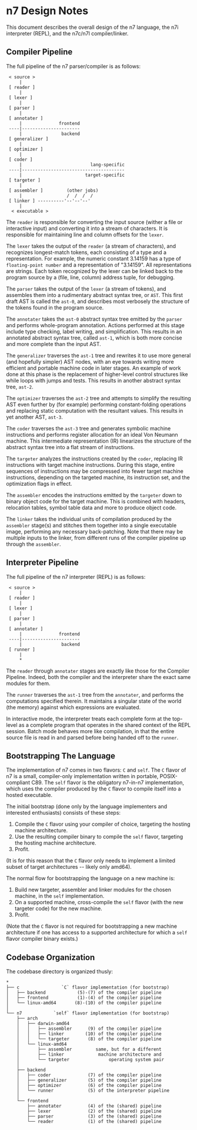 n7 Design Notes
===============

This document describes the overall design of the n7 language, the
n7i interpreter (REPL), and the n7c/n7l compiler/linker.

Compiler Pipeline
-----------------

The full pipeline of the n7 parser/compiler is as follows:

     < source >
         |
     [ reader ]
         |
     [ lexer ]
         |
     [ parser ]
         |
     [ annotater ]
         |              frontend
     ----|----------------------
         |               backend
     [ generalizer ]
         |
     [ optimizer ]
         |
     [ coder ]
         |                          lang-specific
     ----|---------------------------------------
         |                        target-specific
     [ targeter ]
         |
     [ assembler ]         (other jobs)
         |                 /  /  /  /
     [ linker ] ----------'--'--'--'
         |
      < executable >

The `reader` is responsible for converting the input source
(wither a file or interactive input) and converting it into a
stream of characters.  It is responsible for maintaining line and
column offsets for the `lexer`.

The `lexer` takes the output of the `reader` (a stream of
characters), and recognizes longest-match tokens, each consisting
of a type and a representation.  For example, the numeric constant
3.14159 has a type of `floating-point number` and a representation
of "3.14159".  All representations are strings.  Each token
recognized by the lexer can be linked back to the program source
by a (file, line, column) address tuple, for debugging.

The `parser` takes the output of the `lexer` (a stream of tokens),
and assembles them into a rudimentary abstract syntax tree, or
`AST`.  This first draft AST is called the `ast-0`, and describes
most verbosely the structure of the tokens found in the program
source.

The `annotater` takes the `ast-0` abstract syntax tree emitted by
the `parser` and performs whole-program annotation.  Actions
performed at this stage include type checking, label writing, and
simplification.  This results in an annotated abstract syntax
tree, called `ast-1`, which is both more concise and more
complete than the input AST.

The `generalizer` traverses the `ast-1` tree and rewrites it to
use more general (and hopefully simpler) AST nodes, with an eye
towards writing more efficient and portable machine code in later
stages.  An example of work done at this phase is the replacement
of higher-level control structures like while loops with jumps and
tests.  This results in another abstract syntax tree, `ast-2`.

The `optimizer` traverses the `ast-2` tree and attempts to
simplify the resulting AST even further by (for example) performing
constant-folding operations and replacing static computation with
the resultant values.  This results in yet another AST, `ast-3`.

The `coder` traverses the `ast-3` tree and generates symbolic
machine instructions and performs register allocation for an ideal
Von Neumann machine.  This intermediate representation (IR)
linearizes the structure of the abstract syntax tree into a flat
stream of instructions.

The `targeter` analyzes the instructions created by the `coder`,
replacing IR instructions with target machine instructions.
During this stage, entire sequences of instructions may be
compressed into fewer target machine instructions, depending on
the targeted machine, its instruction set, and the optimization
flags in effect.

The `assembler` encodes the instructions emitted by the `targeter`
down to binary object code for the target machine.  This is
combined with headers, relocation tables, symbol table data and
more to produce object code.

The `linker` takes the individual units of compilation produced by
the `assembler` stage(s) and stitches them together into a single
executable image, performing any necessary back-patching.  Note
that there may be multiple inputs to the linker, from different
runs of the compiler pipeline up through the `assembler`.

Interpreter Pipeline
--------------------

The full pipeline of the n7 interpreter (REPL) is as follows:

     < source >
         |
     [ reader ]
         |
     [ lexer ]
         |
     [ parser ]
         |
     [ annotater ]
         |              frontend
     ----|----------------------
         |               backend
     [ runner ]
         |
         *

The `reader` through `annotater` stages are exactly like those
for the Compiler Pipeline.  Indeed, both the compiler and the
interpreter share the exact same modules for them.

The `runner` traverses the `ast-1` tree from the `annotater`, and
performs the computations specified therein.  It maintains a
singular state of the world (the memory) against which expressions
are evaluated.

In interactive mode, the interpreter treats each complete form at
the top-level as a complete program that operates in the shared
context of the REPL session.  Batch mode behaves more like
compilation, in that the entire source file is read in and parsed
before being handed off to the `runner`.

Bootstrapping The Language
--------------------------

The implementation of n7 comes in two flavors: `C` and `self`.
The `C` flavor of n7 is a small, compiler-only implementation
written in portable, POSIX-compliant C89.  The `self` flavor is
the obligatory n7-in-n7 implementation, which uses the compiler
produced by the `C` flavor to compile itself into a hosted
executable.

The initial bootstrap (done only by the language implementers and
interested enthusiasts) consists of these steps:

  1. Compile the `C` flavor using your compiler of choice,
     targeting the hosting machine architecture.
  2. Use the resulting compiler binary to compile the `self`
     flavor, targeting the hosting machine architecture.
  3. Profit.

(It is for this reason that the `C` flavor only needs to implement
a limited subset of target architectures -- likely only amd64).

The normal flow for bootstrapping the language on a new
machine is:

  1. Build new targeter, assembler and linker modules for the
     chosen machine, in the `self` implementation.
  2. On a supported machine, cross-compile the `self` flavor (with
     the new targeter code) for the new machine.
  3. Profit.

(Note that the `C` flavor is not required for bootstrapping a new
machine architecture if one has access to a supported architecture
for which a `self` flavor compiler binary exists.)

Codebase Organization
---------------------

The codebase directory is organized thusly:

    *
    ├── c                `C` flavor implementation (for bootstrap)
    │   ├── backend            (5)-(7) of the compiler pipeline
    │   ├── frontend           (1)-(4) of the compiler pipeline
    │   └── linux-amd64       (8)-(10) of the compiler pipeline
    │
    └── n7            `self` flavor implementation (for bootstrap)
        ├── arch
        │   ├── darwin-amd64
        │   │   ├── assembler      (9) of the compiler pipeline
        │   │   ├── linker        (10) of the compiler pipeline
        │   │   └── targeter       (8) of the compiler pipeline
        │   └── linux-amd64
        │       ├── assembler         same, but for a different
        │       ├── linker             machine architecture and
        │       └── targeter               operating system pair
        │
        ├── backend
        │   ├── coder              (7) of the compiler pipeline
        │   ├── generalizer        (5) of the compiler pipeline
        │   ├── optimizer          (6) of the compiler pipeline
        │   └── runner             (5) of the interpreter pipeline
        │
        └── frontend
            ├── annotater          (4) of the (shared) pipeline
            ├── lexer              (2) of the (shared) pipeline
            ├── parser             (3) of the (shared) pipeline
            └── reader             (1) of the (shared) pipeline
